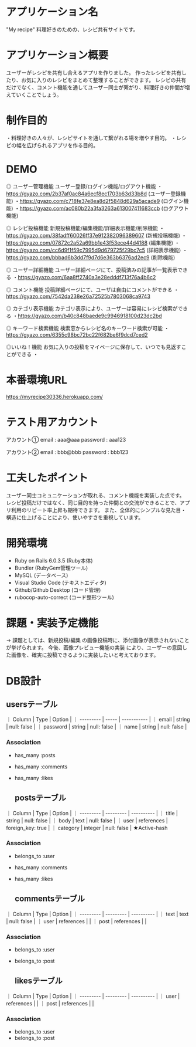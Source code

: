 # アプリケーション名

"My recipe"
 料理好きのための、レシピ共有サイトです。

# アプリケーション概要
ユーザーがレシピを共有し合えるアプリを作りました。
作ったレシピを共有したり、お気に入りのレシピをまとめて整理することができます。
レシピの共有だけでなく、コメント機能を通してユーザー同士が繋がり、料理好きの仲間が増えていくことでしょう。

# 制作目的
・料理好きの人々が、レシピサイトを通して繋がれる場を増やす目的。
・レシピの幅を広げられるアプリを作る目的。

# DEMO
◎ ユーザー管理機能
ユーザー登録/ログイン機能/ログアウト機能
・https://gyazo.com/2b37af0ac84a6ecf8ec1703b63d33b8d (ユーザー登録機能)
・https://gyazo.com/c718fe37e8ea8d2f5848d629a5acade9 (ログイン機能)
・https://gyazo.com/ac080b22a3fa3263a613007411683ccb (ログアウト機能)

◎ レシピ投稿機能
新規投稿機能/編集機能/詳細表示機能/削除機能
・https://gyazo.com/38fadff60026ff37e912382096389607 (新規投稿機能)
・https://gyazo.com/07872c2a52a69bb1e43f53ece44d4188 (編集機能)
・https://gyazo.com/cc6d9f1f59c7995d9d679725f29bc7c5 (詳細表示機能)
・https://gyazo.com/bbbad6b3dd7f9d7d6e363b6376ad2ec9 (削除機能)

◎ ユーザー詳細機能
ユーザー詳細ページにて、投稿済みの記事が一覧表示できる
・https://gyazo.com/6aa8ff2740a3e28edddf713f76a4b6c2

◎ コメント機能
投稿詳細ページにて、ユーザは自由にコメントができる
・https://gyazo.com/7542da238e26a72525b7803068ca9743

◎ カテゴリ表示機能
カテゴリ表示により、ユーザーは容易にレシピ検索ができる
・https://gyazo.com/b40c848baede9c9946918100d23dc2bd

◎ キーワード検索機能
検索窓からレシピ名のキーワード検索が可能
・https://gyazo.com/6355c98bc72bc22f682be6f9dcd7ced2

◎いいね！機能
お気に入りの投稿をマイページに保存して、いつでも見返すことができる
・

# 本番環境URL
https://myrecipe30336.herokuapp.com/

# テスト用アカウント
アカウント①
email : aaa@aaa
password : aaa123

アカウント②
email : bbb@bbb
password : bbb123


# 工夫したポイント
ユーザー同士コミュニケーションが取れる、コメント機能を実装した点です。
レシピ投稿だけではなく、同じ目的を持った仲間との交流ができることで、アプリ利用のリピート率上昇も期待できます。
また、全体的にシンプルな見た目・構造に仕上げることにより、使いやすさを重視しています。

# 開発環境
- Ruby on Rails 6.0.3.5  (Ruby本体)
- Bundler                (RubyGem管理ツール)
- MySQL                  (データベース)
- Visual Studio Code     (テキストエディタ)
- Github/Github Desktop  (コード管理)
- rubocop-auto-correct   (コード整形ツール)

# 課題・実装予定機能

→ 課題としては、新規投稿/編集 の画像投稿時に、添付画像が表示されないことが挙げられます。
今後、画像プレビュー機能の実装 により、ユーザーの意図した画像を、確実に投稿できるように実装したいと考えております。

# DB設計
  ## usersテーブル
｜ Column     | Type   | Option      |
｜ ---------  | -----  | ----------- |
｜ email      | string | null: false |
｜ password   | string | null: false |
｜ name       | string | null: false |
 ### Association
- has_many :posts
- has_many :comments
- has_many :likes


  ## postsテーブル 
｜ Column     | Type       | Option            |
｜ ---------  | ---------  | ----------        |
｜ title      | string     | null: false       |
｜ body       | text       | null: false       |
｜ user       | references | foreign_key: true |
｜ category   | integer    | null: false       | ★Active-hash

 ### Association
- belongs_to :user
- has_many :comments
- has_many :likes


  ## commentsテーブル 
｜ Column    | Type       | Option      |
｜ --------- | ---------  | ----------  |
｜ text      | text       | null: false |
｜ user      | references |             |
｜ post      | references |             |
 ### Association
- belongs_to :user
- belongs_to :post


  ## likesテーブル 
｜ Column    | Type       | Option      |
｜ --------- | ---------  | ----------  |
｜ user      | references |             |
｜ post      | references |             |
 ### Association
- belongs_to :user
- belongs_to :post

